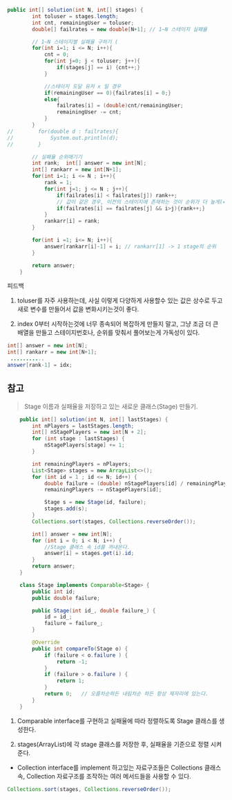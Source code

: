 ```java
public int[] solution(int N, int[] stages) {
        int toluser = stages.length;
        int cnt, remainingUser = toluser;
        double[] failrates = new double[N+1]; // 1~N 스테이지 실패율

        // 1~N 스테이지별 실패율 구하기 (
        for(int i=1; i <= N; i++){
            cnt = 0;
            for(int j=0; j < toluser; j++){
                if(stages[j] == i) {cnt++;}
            }

            //스테이지 도달 유저 x 일 경우
            if(remainingUser == 0){failrates[i] = 0;}
            else{
                failrates[i] = (double)cnt/remainingUser;
                remainingUser -= cnt;
            }
        }
//        for(double d : failrates){
//            System.out.println(d);
//        }

        // 실패율 순위매기기
        int rank;  int[] answer = new int[N];
        int[] rankarr = new int[N+1];
        for(int i=1; i <= N ; i++){
            rank = 1;
            for(int j=1; j <= N ; j++){
                if(failrates[i] < failrates[j]) rank++;
                // 값이 같은 경우, 이전의 스테이지에 존재하는 것이 순위가 더 높게(= 값을 작게)
                if(failrates[i] == failrates[j] && i>j){rank++;}
            }
            rankarr[i] = rank;
        }

        for(int i =1; i<= N; i++){
            answer[rankarr[i]-1] = i; // rankarr[1] -> 1 stage의 순위
        }

        return answer;
    }
```
피드백
1. toluser를 자주 사용하는데, 사실 이렇게 다양하게 사용할수 있는 값은 상수로 두고 새로 변수를 만들어서 값을 변화시키는것이 좋다.

2. index 0부터 시작하는것에 너무 종속되어 복잡하게 만들지 말고, 그냥 조금 더 큰 배열을 만들고 스테이지번호나, 순위를 맞춰서 풀어보는게 가독성이 있다.

```java
int[] answer = new int[N];
int[] rankarr = new int[N+1];
 ...........
answer[rank-1] = idx; 
```

## 참고

> Stage 이름과 실패율을 저장하고 있는 새로운 클래스(Stage) 만들기.
```java
    public int[] solution(int N, int[] lastStages) {
        int nPlayers = lastStages.length;
        int[] nStagePlayers = new int[N + 2];
        for (int stage : lastStages) {
            nStagePlayers[stage] += 1;
        }

        int remainingPlayers = nPlayers;
        List<Stage> stages = new ArrayList<>();
        for (int id = 1 ; id <= N; id++) {
            double failure = (double) nStagePlayers[id] / remainingPlayers;
            remainingPlayers -= nStagePlayers[id];

            Stage s = new Stage(id, failure);
            stages.add(s);
        }
        Collections.sort(stages, Collections.reverseOrder());

        int[] answer = new int[N];
        for (int i = 0; i < N; i++) {
            //Stage 클래스 속 id를 꺼내온다.
            answer[i] = stages.get(i).id;
        }
        return answer;
    }

    class Stage implements Comparable<Stage> {
        public int id;
        public double failure;

        public Stage(int id_, double failure_) {
            id = id_;
            failure = failure_;
        }

        @Override
        public int compareTo(Stage o) {
            if (failure < o.failure ) {
                return -1;
            }
            if (failure > o.failure ) {
                return 1;
            }
            return 0;   // 오름차순하든 내림차순 하든 항상 제자리에 있는다.
        }
    }
```

1. Comparable interface를 구현하고 실패율에 따라 정렬하도록 Stage 클래스를 생성한다.


2. stages(ArrayList)에 각 stage 클래스를 저장한 후, 실패율을 기준으로 정렬 시켜준다.

+ Collection interface를 implement 하고있는 자료구조들은 Collections 클래스 속, Collection 자료구조를 조작하는 여러 메서드들을 사용할 수 있다.

```java
Collections.sort(stages, Collections.reverseOrder());
```
